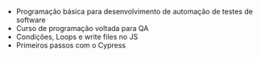 * Programação básica para desenvolvimento de automação de testes de software
* Curso de programação voltada para QA 
* Condições, Loops e write files no JS
* Primeiros passos com o Cypress